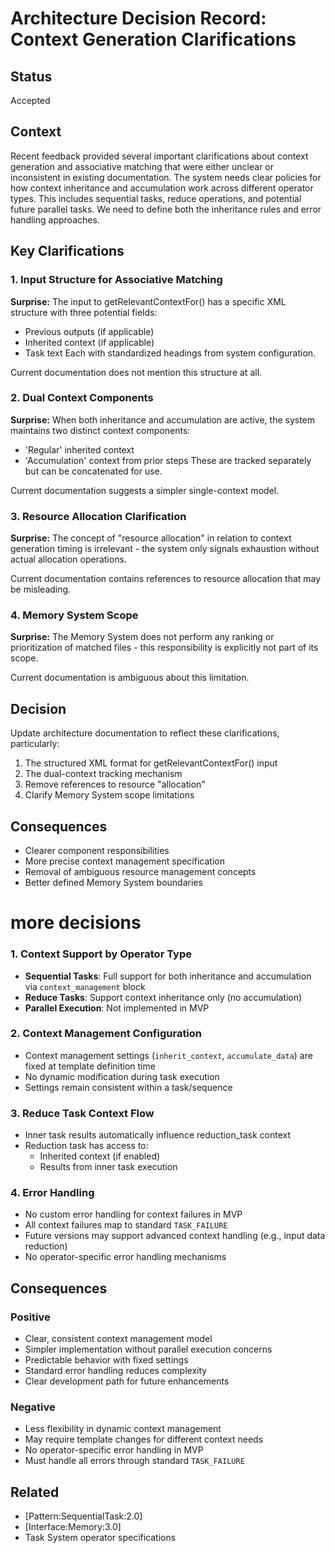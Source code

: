 # Architecture Decision Record: Context Generation Clarifications

## Status
Accepted

## Context
Recent feedback provided several important clarifications about context generation and associative matching that were either unclear or inconsistent in existing documentation.
The system needs clear policies for how context inheritance and accumulation work across different operator types. This includes sequential tasks, reduce operations, and potential future parallel tasks. We need to define both the inheritance rules and error handling approaches.

## Key Clarifications

### 1. Input Structure for Associative Matching
**Surprise:** The input to getRelevantContextFor() has a specific XML structure with three potential fields:
- Previous outputs (if applicable)
- Inherited context (if applicable)
- Task text
Each with standardized headings from system configuration.

Current documentation does not mention this structure at all.

### 2. Dual Context Components
**Surprise:** When both inheritance and accumulation are active, the system maintains two distinct context components:
- 'Regular' inherited context
- 'Accumulation' context from prior steps
These are tracked separately but can be concatenated for use.

Current documentation suggests a simpler single-context model.

### 3. Resource Allocation Clarification
**Surprise:** The concept of "resource allocation" in relation to context generation timing is irrelevant - the system only signals exhaustion without actual allocation operations.

Current documentation contains references to resource allocation that may be misleading.

### 4. Memory System Scope
**Surprise:** The Memory System does not perform any ranking or prioritization of matched files - this responsibility is explicitly not part of its scope.

Current documentation is ambiguous about this limitation.

## Decision
Update architecture documentation to reflect these clarifications, particularly:
1. The structured XML format for getRelevantContextFor() input
2. The dual-context tracking mechanism
3. Remove references to resource "allocation"
4. Clarify Memory System scope limitations

## Consequences
- Clearer component responsibilities
- More precise context management specification
- Removal of ambiguous resource management concepts
- Better defined Memory System boundaries


# more decisions
### 1. Context Support by Operator Type

- **Sequential Tasks**: Full support for both inheritance and accumulation via `context_management` block
- **Reduce Tasks**: Support context inheritance only (no accumulation)
- **Parallel Execution**: Not implemented in MVP

### 2. Context Management Configuration
- Context management settings (`inherit_context`, `accumulate_data`) are fixed at template definition time
- No dynamic modification during task execution
- Settings remain consistent within a task/sequence

### 3. Reduce Task Context Flow
- Inner task results automatically influence reduction_task context
- Reduction task has access to:
  * Inherited context (if enabled)
  * Results from inner task execution

### 4. Error Handling
- No custom error handling for context failures in MVP
- All context failures map to standard `TASK_FAILURE`
- Future versions may support advanced context handling (e.g., input data reduction)
- No operator-specific error handling mechanisms

## Consequences

### Positive
- Clear, consistent context management model
- Simpler implementation without parallel execution concerns
- Predictable behavior with fixed settings
- Standard error handling reduces complexity
- Clear development path for future enhancements

### Negative
- Less flexibility in dynamic context management
- May require template changes for different context needs
- No operator-specific error handling in MVP
- Must handle all errors through standard `TASK_FAILURE`

## Related
- [Pattern:SequentialTask:2.0]
- [Interface:Memory:3.0]
- Task System operator specifications
